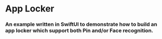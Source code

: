 # App Locker
### An example written in SwiftUI to demonstrate how to build an app locker which support both Pin and/or Face recognition.
